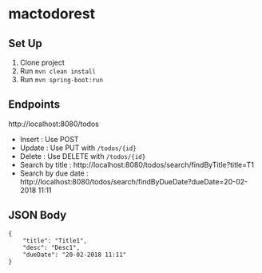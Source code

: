 # mactodorest

## Set Up
1. Clone project
2. Run `mvn clean install` 
3. Run `mvn spring-boot:run`

## Endpoints

http://localhost:8080/todos

* Insert : Use POST
* Update : Use PUT with `/todos/{id}`
* Delete : Use DELETE with `/todos/{id}`
* Search by title : http://localhost:8080/todos/search/findByTitle?title=T1
* Search by due date : http://localhost:8080/todos/search/findByDueDate?dueDate=20-02-2018 11:11

## JSON Body

```
{
	"title": "Title1",
	"desc": "Desc1",
	"dueDate": "20-02-2018 11:11"
}
```
